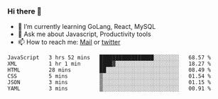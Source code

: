 ### Hi there 👋

- 🌱 I’m currently learning GoLang, React, MySQL
- 💬 Ask me about Javascript, Productivity tools 
- 📫 How to reach me: [Mail](mailto:kvaishak47@gmail.com) or [twitter](https://twitter.com/kvaish4k)

<!--START_SECTION:waka-->

```text
JavaScript   3 hrs 52 mins   █████████████████░░░░░░░░   68.57 %
XML          1 hr 1 min      ████▓░░░░░░░░░░░░░░░░░░░░   18.27 %
HTML         28 mins         ██░░░░░░░░░░░░░░░░░░░░░░░   08.49 %
CSS          5 mins          ▒░░░░░░░░░░░░░░░░░░░░░░░░   01.54 %
JSON         3 mins          ▒░░░░░░░░░░░░░░░░░░░░░░░░   01.15 %
YAML         3 mins          ▒░░░░░░░░░░░░░░░░░░░░░░░░   00.91 %
```

<!--END_SECTION:waka-->

